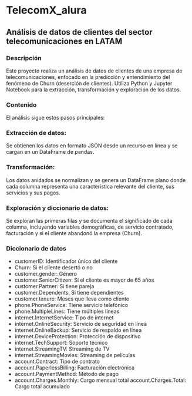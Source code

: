 # TelecomX_alura
## Análisis de datos de clientes del sector telecomunicaciones en LATAM

### Descripción
Este proyecto realiza un análisis de datos de clientes de una empresa de telecomunicaciones, enfocado en la predicción y entendimiento del fenómeno de Churn (deserción de clientes). Utiliza Python y Jupyter Notebook para la extracción, transformación y exploración de los datos.

### Contenido
El análisis sigue estos pasos principales:

### Extracción de datos:
Se obtienen los datos en formato JSON desde un recurso en línea y se cargan en un DataFrame de pandas.

### Transformación:
Los datos anidados se normalizan y se genera un DataFrame plano donde cada columna representa una característica relevante del cliente, sus servicios y sus pagos.

### Exploración y diccionario de datos:
Se exploran las primeras filas y se documenta el significado de cada columna, incluyendo variables demográficas, de servicio contratado, facturación y si el cliente abandonó la empresa (Churn).

### Diccionario de datos
- customerID: Identificador único del cliente
- Churn: Si el cliente desertó o no
- customer.gender: Género
- customer.SeniorCitizen: Si el cliente es mayor de 65 años
- customer.Partner: Si tiene pareja
- customer.Dependents: Si tiene dependientes
- customer.tenure: Meses que lleva como cliente
- phone.PhoneService: Tiene servicio telefónico
- phone.MultipleLines: Tiene múltiples líneas
- internet.InternetService: Tipo de internet
- internet.OnlineSecurity: Servicio de seguridad en línea
- internet.OnlineBackup: Servicio de respaldo en línea
- internet.DeviceProtection: Protección de dispositivo
- internet.TechSupport: Soporte técnico
- internet.StreamingTV: Streaming de TV
- internet.StreamingMovies: Streaming de películas
- account.Contract: Tipo de contrato
- account.PaperlessBilling: Facturación electrónica
- account.PaymentMethod: Método de pago
- account.Charges.Monthly: Cargo mensual total
account.Charges.Total: Cargo total acumulado
